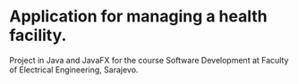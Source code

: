 # Application for managing a health facility.

Project in Java and JavaFX for the course Software Development at Faculty of Electrical Engineering, Sarajevo.
